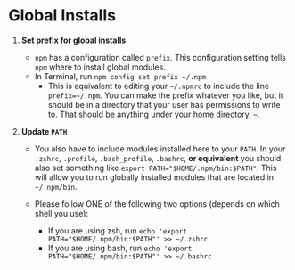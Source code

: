 # **Global Installs**

1. **Set prefix for global installs**
    - `npm` has a configuration called `prefix`. This configuration setting tells `npm` where to install global modules.
    - In Terminal, run `npm config set prefix ~/.npm`
        - This is equivalent to editing your `~/.npmrc` to include the line `prefix=~/.npm`. You can make the prefix whatever you like, but it should be in a directory that your user has permissions to write to. That should be anything under your home directory, `~`.

2. **Update `PATH`**
    - You also have to include modules installed here to your `PATH`. In your `.zshrc`, `.profile`, `.bash_profile`, `.bashrc`, **or equivalent** you should also set something like `export PATH="$HOME/.npm/bin:$PATH"`. This will allow you to run globally installed modules that are located in `~/.npm/bin`.

    - Please follow ONE of the following two options (depends on which shell you use):
      - If you are using zsh, run `echo 'export PATH="$HOME/.npm/bin:$PATH"' >> ~/.zshrc`
      - If you are using bash, run `echo 'export PATH="$HOME/.npm/bin:$PATH"' >> ~/.bashrc`
   

